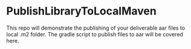 # PublishLibraryToLocalMaven
This repo will demonstrate the publishing of your deliverable aar files to local .m2 folder. The gradle script to publish files to aar will be covered here.

